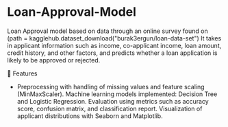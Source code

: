 # Loan-Approval-Model
Loan Approval model based on data through an online survey found on (path = kagglehub.dataset_download("burak3ergun/loan-data-set")
It takes in applicant information such as income, co-applicant income, loan amount, credit history, and other factors, and predicts whether a loan application is likely to be approved or rejected.

🔹 Features
* Preprocessing with handling of missing values and feature scaling (MinMaxScaler).
Machine learning models implemented: Decision Tree and Logistic Regression.
Evaluation using metrics such as accuracy score, confusion matrix, and classification report.
Visualization of applicant distributions with Seaborn and Matplotlib.
